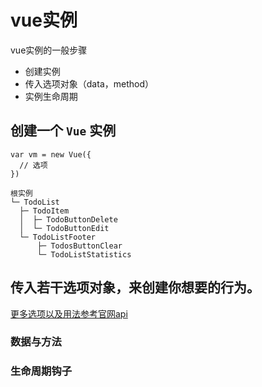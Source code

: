 # vue实例
vue实例的一般步骤
- 创建实例
- 传入选项对象（data，method）
- 实例生命周期

## 创建一个 `Vue` 实例
```
var vm = new Vue({
  // 选项
})

根实例
└─ TodoList
  ├─ TodoItem
  │  ├─ TodoButtonDelete
  │  └─ TodoButtonEdit
  └─ TodoListFooter
      ├─ TodosButtonClear
      └─ TodoListStatistics
```


## 传入若干选项对象，来创建你想要的行为。
[更多选项以及用法参考官网api](https://v2.cn.vuejs.org/v2/api/#%E9%80%89%E9%A1%B9-%E6%95%B0%E6%8D%AE)

### 数据与方法



### 生命周期钩子



